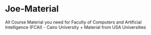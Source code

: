 # Joe-Material
All Course Material you need for Faculty of Computers and Artificial Intelligence (FCAI) - Cairo University + Material from USA Universities

